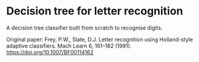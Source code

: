 # Decision tree for letter recognition

A decision tree classifier built from scratch to recognise digits. 

Original paper: Frey, P.W., Slate, D.J. Letter recognition using Holland-style adaptive classifiers. Mach Learn 6, 161–182 (1991). https://doi.org/10.1007/BF00114162
